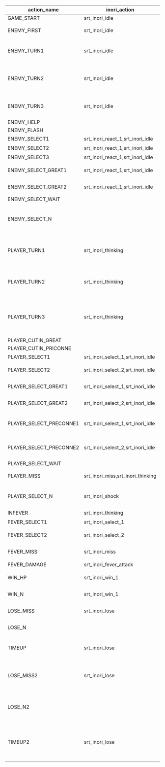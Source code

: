 |action_name|inori_action|dragon_action|kaya_action|homare_action|talk_text_type|talk_text|voice_list|
| --- | --- | --- | --- | --- | --- | --- | --- |
|GAME_START|srt_inori_idle|srt_dragon_in,srt_dragon_idle|srt_kaya_idle||0||start_000-start_001,start_002/start_003-boss_emote_064-start_004|
|ENEMY_FIRST|srt_inori_idle|srt_dragon_idle|srt_kaya_idle||2|先从我开始吧！||
|ENEMY_TURN1|srt_inori_idle|srt_dragon_idle|srt_kaya_waiting||2|“{0}”吗\n以“{1}”开头的是……||
|ENEMY_TURN2|srt_inori_idle|srt_dragon_idle|srt_kaya_waiting||2|“{0}”吗\n嗯，“{1}”开头的词语啊……||
|ENEMY_TURN3|srt_inori_idle|srt_dragon_idle|srt_kaya_waiting||2|“{0}”吗，\n好，接下来就是“{1}”了吧||
|ENEMY_HELP|||srt_kaya_help|srt_homare_help|0||sugoyomi_damage_059,sugoyomi_damage_060,sugoyomi_damage_061,sugoyomi_damage_062,sugoyomi_damage_063|
|ENEMY_FLASH|||srt_kaya_flash||0|||
|ENEMY_SELECT1|srt_inori_react_1,srt_inori_idle|srt_dragon_react_1,srt_dragon_idle|srt_kaya_select_1,srt_kaya_waiting||2|是“{0}”吧！|sugoyomi_damage_055,sugoyomi_damage_056,sugoyomi_damage_057,sugoyomi_damage_058|
|ENEMY_SELECT2|srt_inori_react_1,srt_inori_idle|srt_dragon_react_1,srt_dragon_idle|srt_kaya_select_1,srt_kaya_waiting||2|是“{0}”！|sugoyomi_damage_055,sugoyomi_damage_056,sugoyomi_damage_057,sugoyomi_damage_058|
|ENEMY_SELECT3|srt_inori_react_1,srt_inori_idle|srt_dragon_react_1,srt_dragon_idle|srt_kaya_select_1,srt_kaya_waiting||2|是“{0}”啊！|sugoyomi_damage_055,sugoyomi_damage_056,sugoyomi_damage_057,sugoyomi_damage_058|
|ENEMY_SELECT_GREAT1|srt_inori_react_1,srt_inori_idle|srt_dragon_react_1,srt_dragon_idle|srt_kaya_select_1,srt_kaya_waiting||2|“{0}”怎么样！|sugoyomi_damage_055,sugoyomi_damage_056,sugoyomi_damage_057,sugoyomi_damage_058|
|ENEMY_SELECT_GREAT2|srt_inori_react_1,srt_inori_idle|srt_dragon_react_1,srt_dragon_idle|srt_kaya_select_1,srt_kaya_waiting||2|嘿哼！是“{0}”！|sugoyomi_damage_055,sugoyomi_damage_056,sugoyomi_damage_057,sugoyomi_damage_058|
|ENEMY_SELECT_WAIT|||||-1|||
|ENEMY_SELECT_N|||srt_kaya_shock||1|嘉夜夜，你的结尾带上“嗯”了啊……|out_071|
|PLAYER_TURN1|srt_inori_thinking|srt_dragon_thinking|srt_kaya_waiting||1|“{0}”吗，\n那接下来就是以“{1}”开头的词语了||
|PLAYER_TURN2|srt_inori_thinking|srt_dragon_thinking|srt_kaya_waiting||1|“{0}”吗\n嗯，以“{1}”开始的词语……||
|PLAYER_TURN3|srt_inori_thinking|srt_dragon_thinking|srt_kaya_waiting||1|原来如此，以“{0}”开头啊\n嗯嗯，以“{1}”开头的词语……||
|PLAYER_CUTIN_GREAT|||||1||sugoyomi_cutin_049,sugoyomi_cutin_051,sugoyomi_cutin_053|
|PLAYER_CUTIN_PRICONNE|||||1||sugoyomi_cutin_050,sugoyomi_cutin_052|
|PLAYER_SELECT1|srt_inori_select_1,srt_inori_idle|srt_dragon_select_1,srt_dragon_idle|srt_kaya_react_1,srt_kaya_waiting||1|“{0}”！|correct_028-correct_029,correct_032/correct_033-boss_emote_067-correct_034,correct_037-correct_038|
|PLAYER_SELECT2|srt_inori_select_2,srt_inori_idle|srt_dragon_select_2,srt_dragon_idle|srt_kaya_react_2,srt_kaya_waiting||1|是“{0}”对吧！|correct_030-correct_031,correct_035-correct_036|
|PLAYER_SELECT_GREAT1|srt_inori_select_1,srt_inori_idle|srt_dragon_select_1,srt_dragon_idle|srt_kaya_react_1,srt_kaya_waiting||1|“{0}”怎么样！|correct_028-correct_029,correct_032/correct_033-boss_emote_067-correct_034,correct_037-correct_038|
|PLAYER_SELECT_GREAT2|srt_inori_select_2,srt_inori_idle|srt_dragon_select_2,srt_dragon_idle|srt_kaya_react_2,srt_kaya_waiting||1|哼哼♪是“{0}”！|correct_030-correct_031,correct_035-correct_036|
|PLAYER_SELECT_PRECONNE1|srt_inori_select_1,srt_inori_idle|srt_dragon_select_1,srt_dragon_idle|srt_kaya_react_1,srt_kaya_waiting||1|呵呵呵，关键词是\n“{0}”！|correct_028-correct_029,correct_032/correct_033-boss_emote_067-correct_034,correct_037-correct_038|
|PLAYER_SELECT_PRECONNE2|srt_inori_select_2,srt_inori_idle|srt_dragon_select_2,srt_dragon_idle|srt_kaya_react_2,srt_kaya_waiting||1|我想到了！\n是“{0}”对吧！|correct_030-correct_031,correct_035-correct_036|
|PLAYER_SELECT_WAIT|||||-1|||
|PLAYER_MISS|srt_inori_miss,srt_inori_thinking|srt_dragon_miss,srt_dragon_thinking|srt_kaya_react_3,srt_kaya_waiting||1|啊呜！错、错了……|mistake_039-mistake_040,mistake_041-mistake_042,mistake_043-mistake_044,mistake_045-mistake_046|
|PLAYER_SELECT_N|srt_inori_shock||srt_kaya_react_4||2|喂喂，结尾带上“嗯”了啊……|out_070|
|INFEVER|srt_inori_thinking|srt_dragon_thinking|srt_kaya_infever||1|要继续咯！|rush|
|FEVER_SELECT1|srt_inori_select_1|srt_dragon_select_1|||1|“{0}”！|correct_028-correct_029,correct_037-correct_038|
|FEVER_SELECT2|srt_inori_select_2|srt_dragon_select_2|||1|是“{0}”对吧！|correct_030-correct_031,correct_035-correct_036|
|FEVER_MISS|srt_inori_miss|srt_dragon_miss|||1|啊呜！错、错了……|mistake_039-mistake_040,mistake_041-mistake_042,mistake_043-mistake_044,mistake_045-mistake_046,mistake_047-mistake_048|
|FEVER_DAMAGE|srt_inori_fever_attack|srt_dragon_fever_attack|srt_kaya_fever_damage||1|做好觉悟吧！|rush_attack|
|WIN_HP|srt_inori_win_1|srt_dragon_win|srt_kaya_lose||1|是我们赢了哦！|win_005-win_006,win_012-win_013|
|WIN_N|srt_inori_win_1|srt_dragon_win|||1|是我们赢了哦！|win_005-win_006,win_012-win_013|
|LOSE_MISS|srt_inori_lose|srt_dragon_lose|srt_kaya_win||1|啊呜呜……是我输了……|lose_017,lose_019,lose_023|
|LOSE_N||srt_dragon_miss|||1|啊呜呜……是我输了……|lose_017,lose_019,lose_023|
|TIMEUP|srt_inori_lose|srt_dragon_lose|srt_kaya_win||1|时、时间到了吗！？是我大意了…… |lose_025/lose_026-boss_emote_068,lose_021|
|LOSE_MISS2|srt_inori_lose|srt_dragon_lose|srt_kaya_win||1|啊呜呜……我输了……\n已经出现过“{0}”了……|lose_017,lose_019,lose_023|
|LOSE_N2||srt_dragon_miss|||1|啊呜呜……我输了……\n已经出现过“{0}”了……|lose_017,lose_019,lose_023|
|TIMEUP2|srt_inori_lose|srt_dragon_lose|srt_kaya_win||1|时、时间到了吗！？我太大意了…… \n已经出现过“{0}”了……|lose_025/lose_026-boss_emote_068,lose_021|